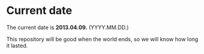 # Current date

The current date is **2013.04.09.** (YYYY.MM.DD.)

This repository will be good when the world ends, so we will know how long it lasted.